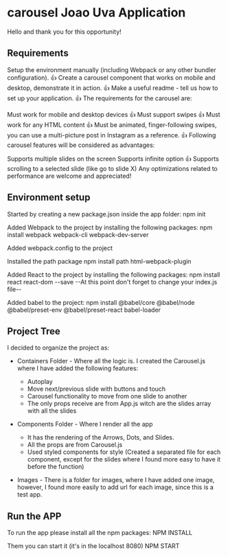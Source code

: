 # carousel Joao Uva Application 

Hello and thank you for this opportunity!

## Requirements
Setup the environment manually (including Webpack or any other bundler configuration). 👍
Create a carousel component that works on mobile and desktop, demonstrate it in action. 👍
Make a useful readme - tell us how to set up your application. 👍
The requirements for the carousel are:

Must work for mobile and desktop devices 👍
Must support swipes 👍
Must work for any HTML content 👍
Must be animated, finger-following swipes, you can use a multi-picture post in Instagram as a reference. 👍
Following carousel features will be considered as advantages:

Supports multiple slides on the screen
Supports infinite option 👍
Supports scrolling to a selected slide (like go to slide X)
Any optimizations related to performance are welcome and appreciated!


## Environment setup
Started by creating a new package.json inside the app folder:
npm init

Added Webpack to the project by installing the following packages:
npm install webpack webpack-cli webpack-dev-server 

Added webpack.config to the project

Installed the path package 
npm install path html-webpack-plugin

Added React to the project by installing the following packages:
npm install react react-dom --save
--At this point don't forget to change your index.js file--

Added babel to the project:
npm install @babel/core @babel/node @babel/preset-env @babel/preset-react babel-loader


## Project Tree
I decided to organize the project as:

- Containers Folder - Where all the logic is. I created the Carousel.js where I have added the following features:
    -   Autoplay
    -   Move next/previous slide with buttons and touch
    -   Carousel functionality to move from one slide to another
    -   The only props receive are from App.js witch are the slides array with all the slides

- Components Folder - Where I render all the app
    - It has the rendering of the Arrows, Dots, and Slides.
    - All the props are from Carousel.js
    - Used styled components for style (Created a separated file for each component, except for the slides where I found more easy to have it before the function)

- Images - There is a folder for images, where I have added one image, however, I found more easily to add url for each image, since this is a test app. 


## Run the APP
To run the app please install all the npm packages:
NPM INSTALL

Them you can start it (it's in the localhost 8080)
NPM START